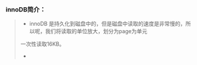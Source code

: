 







### innoDB简介：

>* innoDB 是持久化到磁盘中的，但是磁盘中读取的速度是非常慢的，所以呢，我们将读取的单位放大，划分为page为单元
>
>  一次性读取16KB。
>
>* 